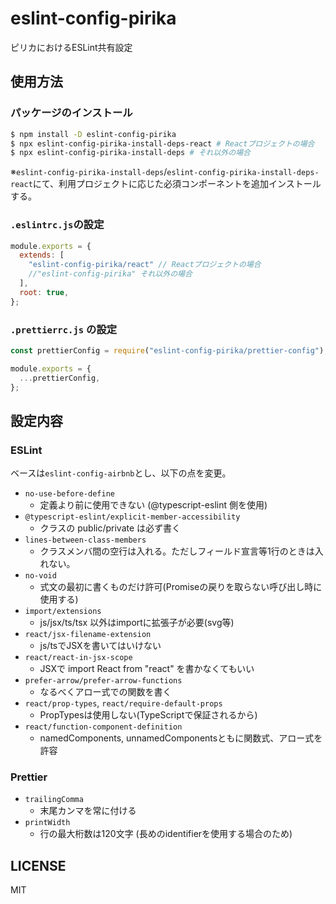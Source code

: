 # eslint-config-pirika

ピリカにおけるESLint共有設定

## 使用方法

### パッケージのインストール

```sh
$ npm install -D eslint-config-pirika
$ npx eslint-config-pirika-install-deps-react # Reactプロジェクトの場合
$ npx eslint-config-pirika-install-deps # それ以外の場合
```

※`eslint-config-pirika-install-deps`/`eslint-config-pirika-install-deps-react`にて、利用プロジェクトに応じた必須コンポーネントを追加インストールする。

### `.eslintrc.js`の設定

```js
module.exports = {
  extends: [
    "eslint-config-pirika/react" // Reactプロジェクトの場合
    //"eslint-config-pirika" それ以外の場合
  ],
  root: true,
};
```

### `.prettierrc.js` の設定

```js
const prettierConfig = require("eslint-config-pirika/prettier-config");

module.exports = {
  ...prettierConfig,
};
```

## 設定内容

### ESLint

ベースは`eslint-config-airbnb`とし、以下の点を変更。

- `no-use-before-define`
    - 定義より前に使用できない (@typescript-eslint 側を使用)
- `@typescript-eslint/explicit-member-accessibility`
    - クラスの public/private は必ず書く
- `lines-between-class-members`
    - クラスメンバ間の空行は入れる。ただしフィールド宣言等1行のときは入れない。
- `no-void`
    - 式文の最初に書くものだけ許可(Promiseの戻りを取らない呼び出し時に使用する)
- `import/extensions`
    - js/jsx/ts/tsx 以外はimportに拡張子が必要(svg等)
- `react/jsx-filename-extension`
    - js/tsでJSXを書いてはいけない
- `react/react-in-jsx-scope`
    - JSXで import React from "react" を書かなくてもいい
- `prefer-arrow/prefer-arrow-functions`
    - なるべくアロー式での関数を書く
- `react/prop-types`, `react/require-default-props`
    - PropTypesは使用しない(TypeScriptで保証されるから)
- `react/function-component-definition`
    - namedComponents, unnamedComponentsともに関数式、アロー式を許容

### Prettier

- `trailingComma`
   - 末尾カンマを常に付ける
- `printWidth`
  - 行の最大桁数は120文字 (長めのidentifierを使用する場合のため)


## LICENSE

MIT